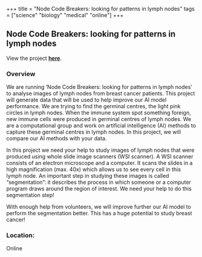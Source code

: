 +++
title = "Node Code Breakers: looking for patterns in lymph nodes"
tags = ["science" "biology" "medical" "online"]
+++

## Node Code Breakers: looking for patterns in lymph nodes

View the project [**here**](https://www.zooniverse.org/projects/effeli/node-code-breakers-looking-for-patterns-in-lymph-nodes).

### Overview

We are running ‘Node Code Breakers: looking for patterns in lymph nodes’ to analyse images of lymph nodes from breast cancer patients. This project will generate data that will be used to help improve our AI model performance. We are trying to find the germinal centres, the light pink circles in lymph nodes. When the immune system spot something foreign, new immune cells were produced in germinal centres of lymph nodes. We are a computational group and work on artificial intelligence (AI) methods to capture these germinal centres in lymph nodes. In this project, we will compare our AI methods with your data.

In this project we need your help to study images of lymph nodes that were produced using whole slide image scanners (WSI scanner). A WSI scanner consists of an electron microscope and a computer. It scans the slides in a high magnification (max. 40x) which allows us to see every cell in this lymph node. An important step in studying these images is called “segmentation”: it describes the process in which someone or a computer program draws around the region of interest. We need your help to do this segmentation step!

With enough help from volunteers, we will improve further our AI model to perform the segmentation better. This has a huge potential to study breast cancer!

### Location:
Online
